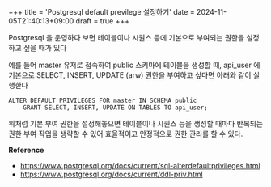 +++
title = 'Postgresql default previlege 설정하기'
date = 2024-11-05T21:40:13+09:00
draft = true
+++

Postgresql 을 운영하다 보면 테이블이나 시퀀스 등에 기본으로 부여되는 권한을 설정하고 싶을 때가 있다

예를 들어 master 유저로 접속하여 public 스키마에 테이블을 생성할 때, api_user 에 기본으로 SELECT, INSERT, UPDATE (arw) 권한을 부여하고 싶다면 아래와 같이 실행한다
```postgresql
ALTER DEFAULT PRIVILEGES FOR master IN SCHEMA public 
    GRANT SELECT, INSERT, UPDATE ON TABLES TO api_user;
```

위처럼 기본 부여 권한을 설정해놓으면 테이블이나 시퀀스 등을 생성할 때마다 반복되는 권한 부여 작업을 생략할 수 있어 효율적이고 안정적으로 권한 관리를 할 수 있다.

**Reference**
- https://www.postgresql.org/docs/current/sql-alterdefaultprivileges.html
- https://www.postgresql.org/docs/current/ddl-priv.html



